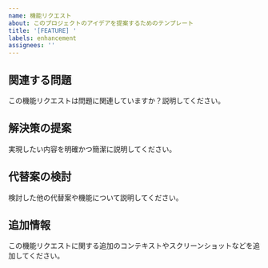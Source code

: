 ```yaml
---
name: 機能リクエスト
about: このプロジェクトのアイデアを提案するためのテンプレート
title: '[FEATURE] '
labels: enhancement
assignees: ''
---
```


## 関連する問題
この機能リクエストは問題に関連していますか？説明してください。

## 解決策の提案
実現したい内容を明確かつ簡潔に説明してください。

## 代替案の検討
検討した他の代替案や機能について説明してください。

## 追加情報
この機能リクエストに関する追加のコンテキストやスクリーンショットなどを追加してください。